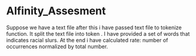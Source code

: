 # Alfinity_Assesment


Suppose we have a text file after this i have passed text file to tokenize function.
It split the text file into token .
I have provided a set of words that indicates racial slurs.
At the end i have calculated rate: number of occurrences normalized by total number.
